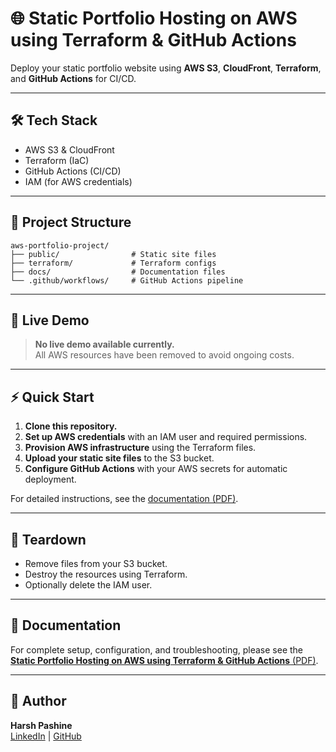 # 🌐 Static Portfolio Hosting on AWS using Terraform & GitHub Actions

Deploy your static portfolio website using **AWS S3**, **CloudFront**, **Terraform**, and **GitHub Actions** for CI/CD.

---

## 🛠️ Tech Stack

- AWS S3 & CloudFront
- Terraform (IaC)
- GitHub Actions (CI/CD)
- IAM (for AWS credentials)

---

## 📁 Project Structure

```
aws-portfolio-project/
├── public/                # Static site files
├── terraform/             # Terraform configs
├── docs/                  # Documentation files
└── .github/workflows/     # GitHub Actions pipeline
```

---

## 🚀 Live Demo

> **No live demo available currently.**  
All AWS resources have been removed to avoid ongoing costs.

---

## ⚡ Quick Start

1. **Clone this repository.**
2. **Set up AWS credentials** with an IAM user and required permissions.
3. **Provision AWS infrastructure** using the Terraform files.
4. **Upload your static site files** to the S3 bucket.
5. **Configure GitHub Actions** with your AWS secrets for automatic deployment.

For detailed instructions, see the [documentation (PDF)](./docs/AWS_Portfolio_Project_Documentation.pdf).

---

## 🧹 Teardown

- Remove files from your S3 bucket.
- Destroy the resources using Terraform.
- Optionally delete the IAM user.

---

## 📄 Documentation

For complete setup, configuration, and troubleshooting, please see the  
[**Static Portfolio Hosting on AWS using Terraform & GitHub Actions** (PDF)](./docs/AWS_Portfolio_Project_Documentation.pdf).

---

## 👤 Author

**Harsh Pashine**  
[LinkedIn](https://www.linkedin.com/in/harsh-pashine-434ab4223) | [GitHub](https://github.com/hdp01)
